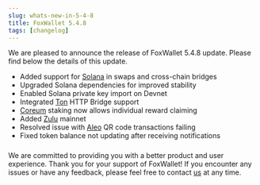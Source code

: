 ```yaml
---
slug: whats-new-in-5-4-8
title: FoxWallet 5.4.8
tags: [changelog]
---
```


We are pleased to announce the release of FoxWallet 5.4.8 update. Please find below the details of this update.

<!--truncate-->

- Added support for [Solana](https://solana.com/) in swaps and cross-chain bridges
- Upgraded Solana dependencies for improved stability
- Enabled Solana private key import on Devnet
- Integrated [Ton](https://ton.org/) HTTP Bridge support
- [Coreum](https://www.coreum.com/) staking now allows individual reward claiming
- Added [Zulu](https://zulunetwork.io/) mainnet
- Resolved issue with [Aleo](https://aleo.org/) QR code transactions failing
- Fixed token balance not updating after receiving notifications

### 
We are committed to providing you with a better product and user experience. Thank you for your support of FoxWallet! If you encounter any issues or have any feedback, please feel free to contact [us](mailto:contact@foxwallet.com) at any time.